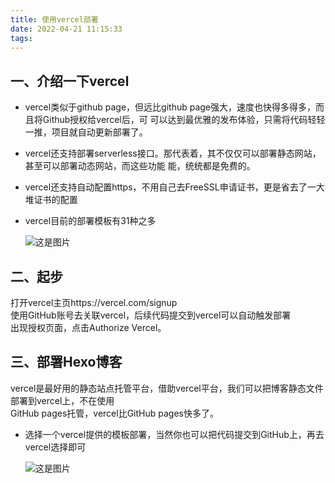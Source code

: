 ```yaml
---
title: 使用vercel部署
date: 2022-04-21 11:15:33
tags:
---
```


## 一、介绍一下vercel
- vercel类似于github page，但远比github page强大，速度也快得多得多，而且将Github授权给vercel后，可
  可以达到最优雅的发布体验，只需将代码轻轻一推，项目就自动更新部署了。
- vercel还支持部署serverless接口。那代表着，其不仅仅可以部署静态网站，甚至可以部署动态网站，而这些功能
  能，统统都是免费的。
- vercel还支持自动配置https，不用自己去FreeSSL申请证书，更是省去了一大堆证书的配置
- vercel目前的部署模板有31种之多

  ![这是图片](/img/selectTemplate.png "Magic Gardens")

## 二、起步
打开vercel主页https://vercel.com/signup  
使用GitHub账号去关联vercel，后续代码提交到vercel可以自动触发部署  
出现授权页面，点击Authorize Vercel。
 
## 三、部署Hexo博客
vercel是最好用的静态站点托管平台，借助vercel平台，我们可以把博客静态文件部署到vercel上，不在使用  
GitHub pages托管，vercel比GitHub pages快多了。

- 选择一个vercel提供的模板部署，当然你也可以把代码提交到GitHub上，再去vercel选择即可

  ![这是图片](/img/select1.png "Magic Gardens")